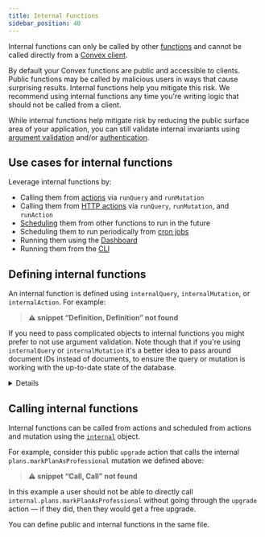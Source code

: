 ```yaml
---
title: Internal Functions
sidebar_position: 40
---
```






Internal functions can only be called by other [functions](/functions.mdx) and
cannot be called directly from a [Convex client](/client/react.mdx).

By default your Convex functions are public and accessible to clients. Public
functions may be called by malicious users in ways that cause surprising
results. Internal functions help you mitigate this risk. We recommend using
internal functions any time you're writing logic that should not be called from
a client.

While internal functions help mitigate risk by reducing the public surface area
of your application, you can still validate internal invariants using
[argument validation](/functions/validation.mdx) and/or
[authentication](/auth/functions-auth.mdx).

## Use cases for internal functions

Leverage internal functions by:

- Calling them from [actions](/functions/actions.mdx#action-context) via
  `runQuery` and `runMutation`
- Calling them from [HTTP actions](/functions/http-actions.mdx) via `runQuery`,
  `runMutation`, and `runAction`
- [Scheduling](/scheduling/scheduled-functions.mdx) them from other functions to
  run in the future
- Scheduling them to run periodically from
  [cron jobs](/scheduling/cron-jobs.mdx)
- Running them using the
  [Dashboard](/dashboard/deployments/functions.md#running-functions)
- Running them from the [CLI](/cli.md#run-convex-functions)

## Defining internal functions

An internal function is defined using `internalQuery`, `internalMutation`, or
`internalAction`. For example:

> **⚠ snippet “Definition, Definition” not found**

If you need to pass complicated objects to internal functions you might prefer
to not use argument validation. Note though that if you're using `internalQuery`
or `internalMutation` it's a better idea to pass around document IDs instead of
documents, to ensure the query or mutation is working with the up-to-date state
of the database.

<Details summary="Internal function without argument validation">

> **⚠ snippet “DefinitionWithoutValidationTS, DefinitionWithoutValidationJS” not found**

</Details>

## Calling internal functions

Internal functions can be called from actions and scheduled from actions and
mutation using the [`internal`](/generated-api/api#internal) object.

For example, consider this public `upgrade` action that calls the internal
`plans.markPlanAsProfessional` mutation we defined above:

> **⚠ snippet “Call, Call” not found**

In this example a user should not be able to directly call
`internal.plans.markPlanAsProfessional` without going through the `upgrade`
action — if they did, then they would get a free upgrade.

You can define public and internal functions in the same file.
